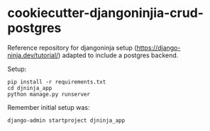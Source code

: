 # cookiecutter-djangoninjia-crud-postgres

Reference repository for djangoninja setup (https://django-ninja.dev/tutorial/) adapted to include a postgres backend.

Setup:
```shell
pip install -r requirements.txt
cd djninja_app
python manage.py runserver
```


Remember initial setup was:
```shell
django-admin startproject djninja_app
```